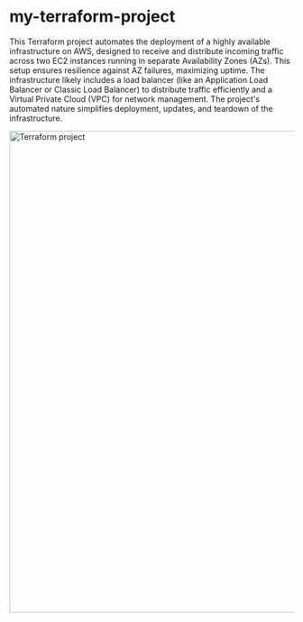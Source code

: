 # my-terraform-project
This Terraform project automates the deployment of a highly available infrastructure on AWS, designed to receive and distribute incoming traffic across two EC2 instances running in separate Availability Zones (AZs).  This setup ensures resilience against AZ failures, maximizing uptime.  The infrastructure likely includes a load balancer (like an Application Load Balancer or Classic Load Balancer) to distribute traffic efficiently and a Virtual Private Cloud (VPC) for network management.  The project's automated nature simplifies deployment, updates, and teardown of the infrastructure.

<img width="855" alt="Terraform project" src="https://github.com/user-attachments/assets/36397bba-6415-4b81-94d4-5b5ae085954d" />

